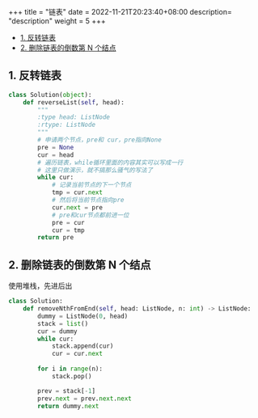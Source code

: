 +++
title = "链表"
date =  2022-11-21T20:23:40+08:00
description= "description"
weight = 5
+++
- [1. 反转链表](#1-反转链表)
- [2. 删除链表的倒数第 N 个结点](#2-删除链表的倒数第-n-个结点)

## 1. 反转链表

```python
class Solution(object):
	def reverseList(self, head):
		"""
		:type head: ListNode
		:rtype: ListNode
		"""
		# 申请两个节点，pre和 cur，pre指向None
		pre = None
		cur = head
		# 遍历链表，while循环里面的内容其实可以写成一行
		# 这里只做演示，就不搞那么骚气的写法了
		while cur:
			# 记录当前节点的下一个节点
			tmp = cur.next
			# 然后将当前节点指向pre
			cur.next = pre
			# pre和cur节点都前进一位
			pre = cur
			cur = tmp
		return pre	
```

## 2. 删除链表的倒数第 N 个结点

使用堆栈，先进后出

```python
class Solution:
    def removeNthFromEnd(self, head: ListNode, n: int) -> ListNode:
        dummy = ListNode(0, head)
        stack = list()
        cur = dummy
        while cur:
            stack.append(cur)
            cur = cur.next
        
        for i in range(n):
            stack.pop()

        prev = stack[-1]
        prev.next = prev.next.next
        return dummy.next
```
